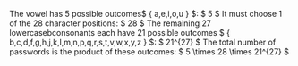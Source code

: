 The vowel has 5 possible outcomes$ { a,e,i,o,u } $: $ 5 $ 
It must choose 1 of the 28 character positions: $ 28 $ 
The remaining 27 lowercasebconsonants each have 21 possible outcomes 
$ { b,c,d,f,g,h,j,k,l,m,n,p,q,r,s,t,v,w,x,y,z } $: $ 21^{27} $
The total number of passwords is the product of these outcomes: $ 5 \times 28 \times 21^{27} $
